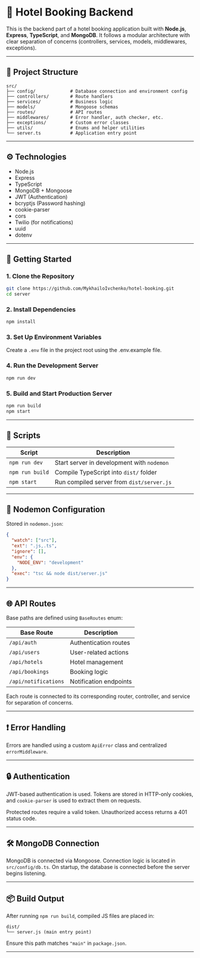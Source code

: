 # 🏨 Hotel Booking Backend

This is the backend part of a hotel booking application built with **Node.js**, **Express**, **TypeScript**, and **MongoDB**. It follows a modular architecture with clear separation of concerns (controllers, services, models, middlewares, exceptions).

---

## 📁 Project Structure

```
src/
├── config/             # Database connection and environment config
├── controllers/        # Route handlers
├── services/           # Business logic
├── models/             # Mongoose schemas
├── routes/             # API routes
├── middlewares/        # Error handler, auth checker, etc.
├── exceptions/         # Custom error classes
├── utils/              # Enums and helper utilities
└── server.ts           # Application entry point
```

---

## ⚙️ Technologies

- Node.js
- Express
- TypeScript
- MongoDB + Mongoose
- JWT (Authentication)
- bcryptjs (Password hashing)
- cookie-parser
- cors
- Twilio (for notifications)
- uuid
- dotenv

---

## 🚀 Getting Started

### 1. Clone the Repository

```bash
git clone https://github.com/MykhailoIvchenko/hotel-booking.git
cd server
```

### 2. Install Dependencies

```bash
npm install
```

### 3. Set Up Environment Variables

Create a `.env` file in the project root using the .env.example file.

### 4. Run the Development Server

```bash
npm run dev
```

### 5. Build and Start Production Server

```bash
npm run build
npm start
```

---

## 📜 Scripts

| Script          | Description                                |
| --------------- | ------------------------------------------ |
| `npm run dev`   | Start server in development with `nodemon` |
| `npm run build` | Compile TypeScript into `dist/` folder     |
| `npm start`     | Run compiled server from `dist/server.js`  |

---

## 🧰 Nodemon Configuration

Stored in `nodemon.json`:

```json
{
  "watch": ["src"],
  "ext": ".js,.ts",
  "ignore": [],
  "env": {
    "NODE_ENV": "development"
  },
  "exec": "tsc && node dist/server.js"
}
```

---

## 🌐 API Routes

Base paths are defined using `BaseRoutes` enum:

| Base Route           | Description            |
| -------------------- | ---------------------- |
| `/api/auth`          | Authentication routes  |
| `/api/users`         | User-related actions   |
| `/api/hotels`        | Hotel management       |
| `/api/bookings`      | Booking logic          |
| `/api/notifications` | Notification endpoints |

Each route is connected to its corresponding router, controller, and service for separation of concerns.

---

## ❗ Error Handling

Errors are handled using a custom `ApiError` class and centralized `errorMiddleware`.

---

## 🔒 Authentication

JWT-based authentication is used. Tokens are stored in HTTP-only cookies, and `cookie-parser` is used to extract them on requests.

Protected routes require a valid token. Unauthorized access returns a 401 status code.

---

## 🛠 MongoDB Connection

MongoDB is connected via Mongoose. Connection logic is located in `src/config/db.ts`. On startup, the database is connected before the server begins listening.

---

## 📦 Build Output

After running `npm run build`, compiled JS files are placed in:

```
dist/
└── server.js (main entry point)
```

Ensure this path matches `"main"` in `package.json`.

---
